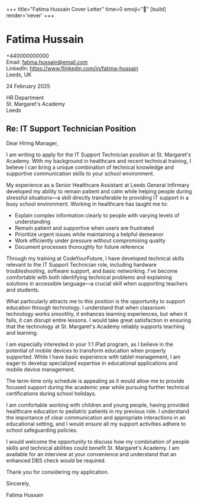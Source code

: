 +++
title="Fatima Hussain Cover Letter" 
time=0 
emoji="📝" 
[build]
render='never'
+++

# Fatima Hussain

+440000000000  
Email: fatima.hussain@email.com  
LinkedIn: https://www.flinkedin.com/in/fatima-hussain  
Leeds, UK

24 February 2025

HR Department  
St. Margaret's Academy  
Leeds

## Re: IT Support Technician Position

Dear Hiring Manager,

I am writing to apply for the IT Support Technician position at St. Margaret's Academy. With my background in healthcare and recent technical training, I believe I can bring a unique combination of technical knowledge and supportive communication skills to your school environment.

My experience as a Senior Healthcare Assistant at Leeds General Infirmary developed my ability to remain patient and calm while helping people during stressful situations—a skill directly transferable to providing IT support in a busy school environment. Working in healthcare has taught me to:

- Explain complex information clearly to people with varying levels of understanding
- Remain patient and supportive when users are frustrated
- Prioritize urgent issues while maintaining a helpful demeanor
- Work efficiently under pressure without compromising quality
- Document processes thoroughly for future reference

Through my training at CodeYourFuture, I have developed technical skills relevant to the IT Support Technician role, including hardware troubleshooting, software support, and basic networking. I've become comfortable with both identifying technical problems and explaining solutions in accessible language—a crucial skill when supporting teachers and students.

What particularly attracts me to this position is the opportunity to support education through technology. I understand that when classroom technology works smoothly, it enhances learning experiences, but when it fails, it can disrupt entire lessons. I would take great satisfaction in ensuring that the technology at St. Margaret's Academy reliably supports teaching and learning.

I am especially interested in your 1:1 iPad program, as I believe in the potential of mobile devices to transform education when properly supported. While I have basic experience with tablet management, I am eager to develop specialized expertise in educational applications and mobile device management.

The term-time only schedule is appealing as it would allow me to provide focused support during the academic year while pursuing further technical certifications during school holidays.

I am comfortable working with children and young people, having provided healthcare education to pediatric patients in my previous role. I understand the importance of clear communication and appropriate interactions in an educational setting, and I would ensure all my support activities adhere to school safeguarding policies.

I would welcome the opportunity to discuss how my combination of people skills and technical abilities could benefit St. Margaret's Academy. I am available for an interview at your convenience and understand that an enhanced DBS check would be required.

Thank you for considering my application.

Sincerely,

Fatima Hussain
